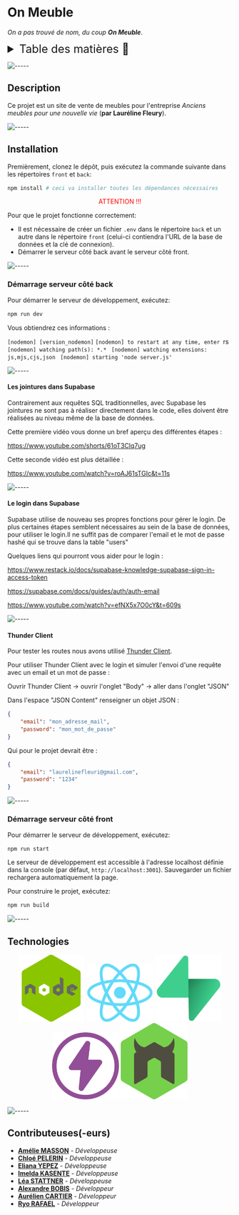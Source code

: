 # On Meuble

*On a pas trouvé de nom, du coup **On Meuble***.

<details>
<summary style="font-size: 25px">Table des matières 📖</summary>

- [On Meuble](#on-meuble)
  - [Description](#description)
  - [Installation](#installation)
    - [Démarrage serveur côté back](#démarrage-serveur-côté-back)
      - [Les jointures dans Supabase](#les-jointures-dans-supabase)
      - [Le login dans Supabase](#le-login-dans-supabase)
      - [Thunder Client](#thunder-client)
    - [Démarrage serveur côté front](#démarrage-serveur-côté-front)
  - [Technologies](#technologies)
  - [Contributeuses(-eurs)](#contributeuses-eurs)

</details>

![-----](https://raw.githubusercontent.com/andreasbm/readme/master/assets/lines/rainbow.png)

## Description

Ce projet est un site de vente de meubles pour l'entreprise *Anciens meubles pour une nouvelle vie* (**par Lauréline Fleury**).

![-----](https://raw.githubusercontent.com/andreasbm/readme/master/assets/lines/rainbow.png)

## Installation

Premièrement, clonez le dépôt, puis exécutez la commande suivante dans les répertoires `front` et `back`:

```bash
npm install # ceci va installer toutes les dépendances nécessaires
```
<p style="color: red; text-align: center">ATTENTION !!!</p>
Pour que le projet fonctionne correctement:

- Il est nécessaire de créer un fichier `.env` dans le répertoire `back` et un autre dans le répertoire `front` (celui-ci contiendra l'URL de la base de données et la clé de connexion).
- Démarrer le serveur côté back avant le serveur côté front.

![-----](https://raw.githubusercontent.com/andreasbm/readme/master/assets/lines/water.png)

### Démarrage serveur côté back

Pour démarrer le serveur de développement, exécutez:

```bash
npm run dev
```

Vous obtiendrez ces informations :

`[nodemon] [version_nodemon]`
`[nodemon] to restart at any time, enter `rs` `
`[nodemon] watching path(s): *.* `
`[nodemon] watching extensions: js,mjs,cjs,json `
`[nodemon] starting 'node server.js' `

![-----](https://raw.githubusercontent.com/andreasbm/readme/master/assets/lines/grass.png)

#### Les jointures dans Supabase

Contrairement aux requêtes SQL traditionnelles, avec Supabase les jointures ne sont pas à réaliser directement dans le code, elles doivent être réalisées au niveau même de la base de données.

Cette première vidéo vous donne un bref aperçu des différentes étapes :

https://www.youtube.com/shorts/61oT3Clq7ug

Cette seconde vidéo est plus détaillée :

https://www.youtube.com/watch?v=roAJ61sTGIc&t=11s

![-----](https://raw.githubusercontent.com/andreasbm/readme/master/assets/lines/grass.png)

#### Le login dans Supabase

Supabase utilise de nouveau ses propres fonctions pour gérer le login. De plus certaines étapes semblent nécessaires au sein de la base de données, pour utiliser le login.Il ne suffit pas de comparer l'email et le mot de passe hashé qui se trouve dans la table "users"

Quelques liens qui pourront vous aider pour le login :

https://www.restack.io/docs/supabase-knowledge-supabase-sign-in-access-token

https://supabase.com/docs/guides/auth/auth-email

https://www.youtube.com/watch?v=efNX5x7O0cY&t=609s

![-----](https://raw.githubusercontent.com/andreasbm/readme/master/assets/lines/grass.png)

#### Thunder Client

Pour tester les routes nous avons utilisé [Thunder Client](https://www.thunderclient.com/).

Pour utiliser Thunder Client avec le login et simuler l'envoi d'une requête avec un email et un mot de passe :

Ouvrir Thunder Client -> ouvrir l'onglet "Body" -> aller dans l'onglet "JSON"

Dans l'espace "JSON Content" renseigner un objet JSON :

```json
{
    "email": "mon_adresse_mail",
    "password": "mon_mot_de_passe"
}
```

Qui pour le projet devrait être :

```json
{
    "email": "laurelinefleuri@gmail.com",
    "password": "1234"
}
```

![-----](https://raw.githubusercontent.com/andreasbm/readme/master/assets/lines/rainbow.png)

### Démarrage serveur côté front

Pour démarrer le serveur de développement, exécutez:

```bash
npm run start
```

Le serveur de développement est accessible à l'adresse localhost définie dans la console (par défaut, `http://localhost:3001`). Sauvegarder un fichier rechargera automatiquement la page.

Pour construire le projet, exécutez:

```bash
npm run build
```

![-----](https://raw.githubusercontent.com/andreasbm/readme/master/assets/lines/water.png)

## Technologies

<p align="center">
    <a target="_blank" rel="noreferrer" padding="20px;">
        <img width="150px" src='./img/nodejs.png'  alt="NODE JS">
    </a>
    <a target="_blank" rel="noreferrer" padding="20px;">
        <img width="150px" src='./img/react.png'  alt="REACT">
    </a>
    <a target="_blank" rel="noreferrer" padding="20px;">
        <img width="150px" src='./img/supabase.png' alt="SUPABASE">
    </a>
    <a target="_blank" rel="noreferrer" padding="20px;">
        <img width="150px" src='./img/thunder.png' alt="POSTMAN">
    </a>
    <a target="_blank" rel="noreferrer" padding="20px;">
        <img width="150px" src='./img/nodemon.png' alt="NODEMON">
    </a>
</p>

![-----](https://raw.githubusercontent.com/andreasbm/readme/master/assets/lines/rainbow.png)

## Contributeuses(-eurs)

- [**Amélie MASSON**](https://github.com/AmelieMariaM) - *Développeuse*
- [**Chloé PELERIN**](https://github.com/pchloe02) - *Développeuse*
- [**Eliana YEPEZ**](https://github.com/Arteinsana7) - *Développeuse*
- [**Imelda KASENTE**](https://github.com/kasente) - *Développeuse*
- [**Léa STATTNER**](https://github.com/Lea9723) - *Développeuse*
- [**Alexandre BOBIS**](https://github.com/AlexandreBobis) - *Développeur*
- [**Aurélien CARTIER**](https://github.com/NadDevCode) - *Développeur*
- [**Ryo RAFAEL**](https://github.com/ryorafael) - *Développeur*